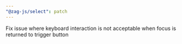```yaml
---
"@zag-js/select": patch
---
```


Fix issue where keyboard interaction is not acceptable when focus is returned to trigger button
